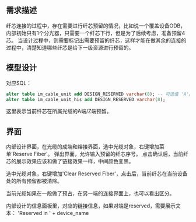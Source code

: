 ## 需求描述

纤芯连接的过程中，存在需要进行纤芯预留的情况，比如说一个覆盖设备ODB，内部初始只有1个分光器，只需要一个纤芯下行，但是为了后续考虑，准备预留4芯。
当设计过程中，则需要标记出需要预留的纤芯，这样才能在做其余的连接的过程中，清楚知道哪些纤芯是给下一级资源进行预留的。


## 模型设计

对应SQL：

```SQL
alter table im_cable_unit add DESIGN_RESERVED varchar(8); -- 可选值 'A'/'Z'
alter table im_cable_unit_his add DESIGN_RESERVED varchar(8);
```

这里表示当前纤芯在所属光缆的A端/Z端预留。

## 界面

内部设计界面，在光缆的成端和熔接界面，选中光缆对象，右键增加菜单'Reserve Fiber'。
弹出界面，允许输入预留的纤芯序号。
点击确认后，当前纤芯的展示效果应该和做了链接效果一样，中间颜色变黑。

选中光缆对象，右键增加'Clear Reserved Fiber'，点击后，当前纤芯在当前设备处的所有预留都被清除。

当前光缆如果在一段做了预占，在另一端的连接界面上，也可以看出区分。

内部设计的信息面板里，对应的链接信息，如果对端是reserved，需要展示文本：
'Reserved in ' + device_name